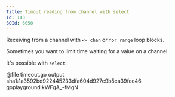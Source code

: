 ```yaml
---
Title: Timout reading from channel with select
Id: 143
SOId: 6050
---
```

Receiving from a channel with `<- chan` or `for range` loop blocks.

Sometimes you want to limit time waiting for a value on a channel.

It's possible with `select`:

@file timeout.go output sha1:1a3592bd922445233dfa604d927c9b5ca39fcc46 goplayground:kWFgA_-fMgN
